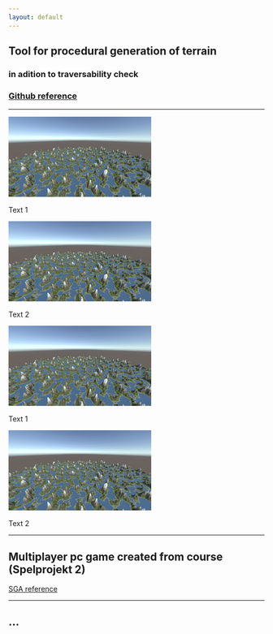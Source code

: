 ```yaml
---
layout: default
---
```



## Tool for procedural generation of terrain
### in adition to traversability check

### [Github reference](https://github.com/slypez/Procedural_generation_of_terrain)

***

<div>
<img width="281" height="158" src="images/terrain/Mountains_2.png">

Text 1

<img width="281" height="158" src="images/terrain/Mountains_2.png">

Text 2

</div>

<div>
<img width="281" height="158" src="images/terrain/Mountains_2.png">

Text 1

<img width="281" height="158" src="images/terrain/Mountains_2.png">

Text 2

</div>

***

## Multiplayer pc game created from course (Spelprojekt 2)

[SGA reference](https://www.gameawards.se/Games/2019/re%3ASurge)

***

## ...
